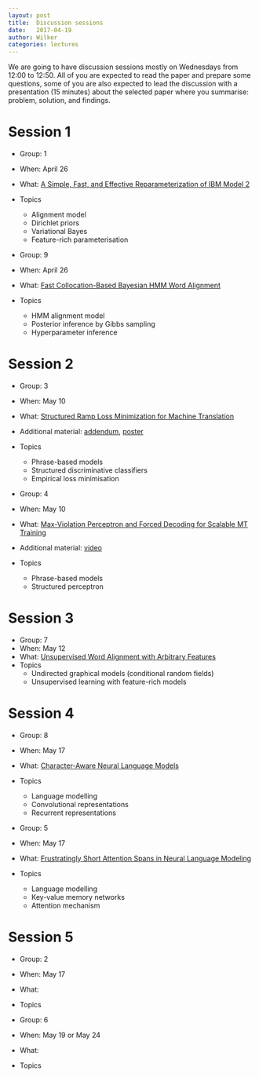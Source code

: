 ```yaml
---
layout: post
title:  Discussion sessions
date:   2017-04-19
author: Wilker
categories: lectures
---
```


We are going to have discussion sessions mostly on Wednesdays from 12:00 to 12:50.
All of you are expected to read the paper and prepare some questions, some of you are also expected to lead the discussion with a presentation (15 minutes) about the selected paper where you summarise: problem, solution, and findings.


# Session 1

* Group: 1
* When: April 26
* What: [A Simple, Fast, and Effective Reparameterization of IBM Model 2](http://www.aclweb.org/anthology/N13-1073.pdf)
* Topics
    * Alignment model
    * Dirichlet priors
    * Variational Bayes
    * Feature-rich parameterisation


* Group: 9
* When: April 26
* What: [Fast Collocation-Based Bayesian HMM Word Alignment](http://www.aclweb.org/anthology/C/C16/C16-1296.pdf)
* Topics
    * HMM alignment model
    * Posterior inference by Gibbs sampling
    * Hyperparameter inference


# Session 2

* Group: 3
* When: May 10
* What: [Structured Ramp Loss Minimization for Machine Translation](http://www.aclweb.org/anthology/N/N12/N12-1023.pdf) 
* Additional material: [addendum](http://ttic.uchicago.edu/~kgimpel/papers/gimpel+smith.naacl12.addendum.pdf), [poster](http://ttic.uchicago.edu/~kgimpel/talks/gimpel+smith.naacl12.poster.pdf)
* Topics
    * Phrase-based models
    * Structured discriminative classifiers
    * Empirical loss minimisation

* Group: 4
* When: May 10 
* What: [Max-Violation Perceptron and Forced Decoding for Scalable MT Training](http://www.aclweb.org/anthology/D13-1112) 
* Additional material: [video](https://www.youtube.com/watch?v=tn7ljLXvMzg)
* Topics
    * Phrase-based models
    * Structured perceptron


# Session 3

* Group: 7
* When: May 12 
* What: [Unsupervised Word Alignment with Arbitrary Features](http://www.aclweb.org/anthology/P11-1042)
* Topics
    * Undirected graphical models (conditional random fields)
    * Unsupervised learning with feature-rich models


# Session 4

* Group: 8
* When: May 17
* What: [Character-Aware Neural Language Models](https://arxiv.org/pdf/1508.06615.pdf) 
* Topics
    * Language modelling
    * Convolutional representations 
    * Recurrent representations

* Group: 5
* When: May 17
* What: [Frustratingly Short Attention Spans in Neural Language Modeling](https://arxiv.org/pdf/1702.04521.pdf)
* Topics
    * Language modelling
    * Key-value memory networks
    * Attention mechanism


# Session 5

* Group: 2
* When: May 17
* What: 
* Topics

* Group: 6
* When: May 19 or May 24
* What: 
* Topics

